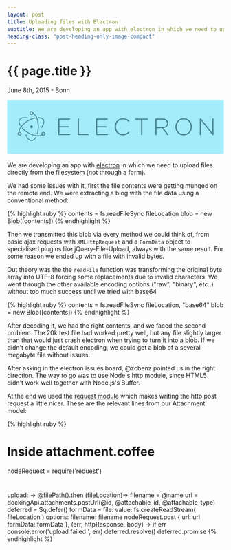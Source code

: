 ```yaml
---
layout: post
title: Uploading files with Electron
subtitle: We are developing an app with electron in which we need to upload files directly from the filesystem (not through a form).
heading-class: "post-heading-only-image-compact"
---
```


{{ page.title }}
================

<p class="meta">June 8th, 2015 - Bonn</p>
<img src="/img/electron.png" />

We are developing an app with  <a href="http://electron.atom.io/">electron</a> in which we need to upload files directly from the filesystem (not through a form).

We had some issues with it, first the file contents were getting munged on the remote end. We were extracting a blog with the file data using a conventional method:

{% highlight ruby %}
contents = fs.readFileSync fileLocation
blob = new Blob([contents])
{% endhighlight %}

Then we transmitted this blob via every method we could think of, from basic ajax requests with `XMLHttpRequest` and a `FormData` object to specialised plugins like jQuery-File-Upload, always with the same result. For some reason we ended up with a file with invalid bytes.

Out theory was the the `readFile` function was transforming the original byte array into UTF-8 forcing some replacements due to invalid characters. We went through the other available encoding options ("raw", "binary", etc..) without too much success until we tried with base64

{% highlight ruby %}
contents = fs.readFileSync fileLocation, "base64"
blob = new Blob([contents])
{% endhighlight %}

After decoding it, we had the right contents, and we faced the second problem. The 20k test file had worked pretty well, but any file slightly larger than that would just crash electron when trying to turn it into a blob. If we didn't change the default encoding, we could get a blob of a several megabyte file without issues.

After asking in the electron issues board, @zcbenz pointed us in the right direction. The way to go was to use Node's http module, since HTML5 didn't work well together with Node.js's Buffer.

At the end we used the [request module](https://github.com/request/request) which makes writing the http post request a little nicer. These are the relevant lines from our Attachment model:


{% highlight ruby %}
# Inside attachment.coffee

nodeRequest = require('request')
#
#
  upload: ->
    @filePath().then (fileLocation)=>
      filename = @name
      url = dockingApi.attachments.postUrl(@id, @attachable_id, @attachable_type)
      deferred = $q.defer()
      formData =
        file:
          value: fs.createReadStream( fileLocation )
          options:
            filename: filename
      nodeRequest.post {
        url: url
        formData: formData
      }, (err, httpResponse, body) ->
        if err
          console.error('upload failed:', err)
        deferred.resolve()
      deferred.promise
{% endhighlight %}
